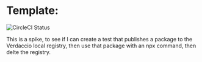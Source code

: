 # Template:

![CircleCI Status](https://circleci.com/gh/BigAB/local-registry-spike.svg?style=svg)

This is a spike, to see if I can create a test that publishes a package to the Verdaccio local registry, then use that package with an npx command, then delte the registry.
